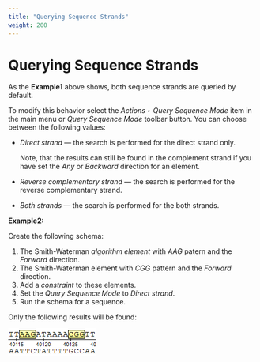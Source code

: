 ```yaml
---
title: "Querying Sequence Strands"
weight: 200
---
```



# Querying Sequence Strands

As the **Example1** above shows, both sequence strands are queried by default.

To modify this behavior select the _Actions ‣ Query Sequence Mode_ item in the main menu or _Query Sequence Mode_ toolbar button. You can choose between the following values:

*   _Direct strand_ — the search is performed for the direct strand only.

    Note, that the results can still be found in the complement strand if you have set the _Any_ or _Backward_ direction for an element.

*   _Reverse complementary strand_ — the search is performed for the reverse complementary strand.

*   _Both strands_ — the search is performed for the both strands.


**Example2:**

Create the following schema:

1.  The Smith-Waterman _algorithm element_ with _AAG_ patern and the _Forward_ direction.
2.  The Smith-Waterman element with _CGG_ pattern and the _Forward_ direction.
3.  Add a _constraint_ to these elements.
4.  Set the _Query Sequence Mode_ to _Direct strand_.
5.  Run the schema for a sequence.

Only the following results will be found:


![](/images/65930651/65930652.png)
